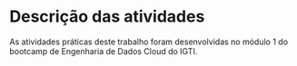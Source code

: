﻿# Descrição das atividades
 
 As atividades práticas deste trabalho foram desenvolvidas no módulo 1 do bootcamp de Engenharia de Dados Cloud do IGTI. 
